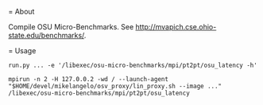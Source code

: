 = About

Compile OSU Micro-Benchmarks. See http://mvapich.cse.ohio-state.edu/benchmarks/.

= Usage

```
run.py ... -e '/libexec/osu-micro-benchmarks/mpi/pt2pt/osu_latency -h'

mpirun -n 2 -H 127.0.0.2 -wd / --launch-agent "$HOME/devel/mikelangelo/osv_proxy/lin_proxy.sh --image ..." /libexec/osu-micro-benchmarks/mpi/pt2pt/osu_latency
```
